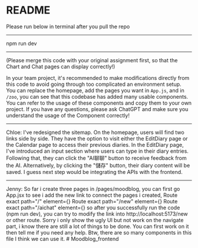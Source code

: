 # README

Please run below in terminal after you pull the repo
***
npm run dev
***
  
(Please merge this code with your original assignment first, so that the Chart and Chat pages can display correctly!)  
  
In your team project, it's recommended to make modifications directly from this code to avoid going through too complicated an environment setup. You can replace the homepage, add the pages you want in `App.js`, and in `/zoo`, you can see that this codebase has added many usable components. You can refer to the usage of these components and copy them to your own project. If you have any questions, please ask ChatGPT and make sure you understand the usage of the Component correctly!

***
Chloe: 
I've redesigned the sitemap. On the homepage, users will find two links side by side. They have the option to visit either the EditDiary page or the Calendar page to access their previous diaries. In the EditDiary page, I've introduced an input section where users can type in their diary entries. Following that, they can click the "AI聊聊" button to receive feedback from the AI. Alternatively, by clicking the "儲存" button, their diary content will be saved. 
I guess next step would be integrating the APIs with the frontend.
***
Jenny: So far i create three pages in /pages/moodblog, you can first go App.jsx to see i add the new link to connect the pages i created, 
Route exact path="/" element={<Welcome />} 
Route exact path="/new" element={<Newpage />} 
Route exact path="/aichat" element={<Ai />} 
so after you successfully run the code (npm run dev), you can try to modify the link into http://localhost:5173/new or other route.
Sorry i only show the ugly UI but not work on the navigate part, i know there are still a lot of things to be done. You can first work on it then tell me if you need any help. 
Btw, there are so many components in this file I think we can use it. # Moodblog_frontend
 
